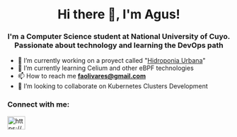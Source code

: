 <h1 align="center"> Hi there 👋, I'm Agus! </h1> 

<h3 align="center"> I'm a Computer Science student at National University of Cuyo. Passionate about technology and learning the DevOps path</h3>  

- 🔭 I’m currently working on a proyect called "<a href="https://github.com/AgusOlivares/Hidroponia-Urbana">Hidroponia Urbana</a>"
- 🌱 I’m currently learning Celium and other eBPF technologies
- 📫 How to reach me **faolivares@gmail.com**
- 👯 I’m looking to collaborate on Kubernetes Clusters Development

<h3 align="left">Connect with me:</h3>
<p align="left">
<a href="https://www.linkedin.com/in/agustín-olivares/" target="blank"><img align="center" src="https://raw.githubusercontent.com/rahuldkjain/github-profile-readme-generator/master/src/images/icons/Social/linked-in-alt.svg" alt="https://www.linkedin.com/in/martin-farres/" height="30" width="40" /></a>
</p>
